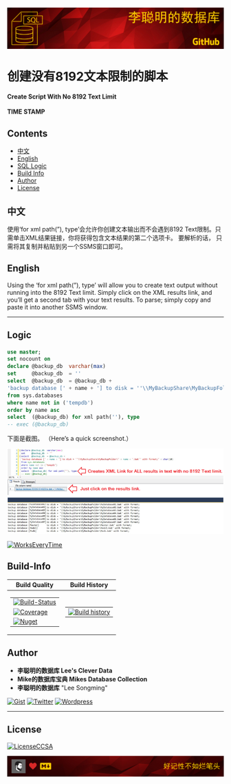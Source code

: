 ![CLEVER DATA GIT REPO](https://raw.githubusercontent.com/LiCongMingDeShujuku/git-resources/master/0-clever-data-github.png "李聪明的数据库")

# 创建没有8192文本限制的脚本
#### Create Script With No 8192 Text Limit
**TIME STAMP**

## Contents

- [中文](#中文)
- [English](#English)
- [SQL Logic](#Logic)
- [Build Info](#Build-Info)
- [Author](#Author)
- [License](#License) 


## 中文
使用‘for xml path(”), type’会允许你创建文本输出而不会遇到8192 Text限制。只需单击XML结果链接，你将获得包含文本结果的第二个选项卡。 要解析的话， 只需将其复制并粘贴到另一个SSMS窗口即可。


## English
Using the ‘for xml path(”), type’ will allow you to create text output without running into the 8192 Text limit. Simply click on the XML results link, and you’ll get a second tab with your text results. To parse; simply copy and paste it into another SSMS window.

---
## Logic
```SQL
use master;
set nocount on
declare @backup_db  varchar(max)
set     @backup_db  = ''
select  @backup_db  = @backup_db + 
'backup database [' + name + '] to disk = ''\\MyBackupShare\MyBackupFolder\' + name + '.bak'' with format;' + char(10)
from sys.databases
where name not in ('tempdb')
order by name asc
select  (@backup_db) for xml path(''), type
-- exec (@backup_db)


```
下面是截图。 （Here’s a quick screenshot.）

![#](images/create-script-with-no-8192-text-limitation.png?raw=true "#")


[![WorksEveryTime](https://forthebadge.com/images/badges/60-percent-of-the-time-works-every-time.svg)](https://shitday.de/)

## Build-Info

| Build Quality | Build History |
|--|--|
|<table><tr><td>[![Build-Status](https://ci.appveyor.com/api/projects/status/pjxh5g91jpbh7t84?svg?style=flat-square)](#)</td></tr><tr><td>[![Coverage](https://coveralls.io/repos/github/tygerbytes/ResourceFitness/badge.svg?style=flat-square)](#)</td></tr><tr><td>[![Nuget](https://img.shields.io/nuget/v/TW.Resfit.Core.svg?style=flat-square)](#)</td></tr></table>|<table><tr><td>[![Build history](https://buildstats.info/appveyor/chart/tygerbytes/resourcefitness)](#)</td></tr></table>|

## Author

- **李聪明的数据库 Lee's Clever Data**
- **Mike的数据库宝典 Mikes Database Collection**
- **李聪明的数据库** "Lee Songming"

[![Gist](https://img.shields.io/badge/Gist-李聪明的数据库-<COLOR>.svg)](https://gist.github.com/congmingshuju)
[![Twitter](https://img.shields.io/badge/Twitter-mike的数据库宝典-<COLOR>.svg)](https://twitter.com/mikesdatawork?lang=en)
[![Wordpress](https://img.shields.io/badge/Wordpress-mike的数据库宝典-<COLOR>.svg)](https://mikesdatawork.wordpress.com/)

---
## License
[![LicenseCCSA](https://img.shields.io/badge/License-CreativeCommonsSA-<COLOR>.svg)](https://creativecommons.org/share-your-work/licensing-types-examples/)

![Lee Songming](https://raw.githubusercontent.com/LiCongMingDeShujuku/git-resources/master/1-clever-data-github.png "李聪明的数据库")

